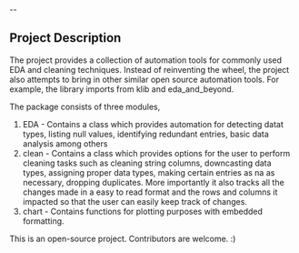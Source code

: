 --
## Project Description

The project provides a collection of automation tools for commonly used EDA and cleaning techniques. Instead of reinventing the wheel, the project also attempts to bring in other similar open source automation tools. For example, the library imports from klib and eda_and_beyond.

The package consists of three modules, 
1. EDA - Contains a class which provides automation for detecting datat types, listing null values, identifying redundant entries, basic data analysis among others
2. clean - Contains a class which provides options for the user to perform cleaning tasks such as cleaning string columns, downcasting data types, assigning proper data types, making certain entries as na as necessary, dropping duplicates. More importantly it also tracks all the changes made in a easy to read format and the rows and columns it impacted so that the user can easily keep track of changes. 
3. chart - Contains functions for plotting purposes with embedded formatting.

This is an open-source project. Contributors are welcome. :) 